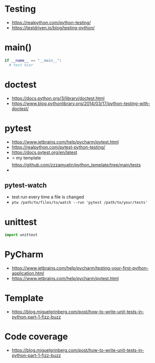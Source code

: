 # Testing

* https://realpython.com/python-testing/
* https://testdriven.io/blog/testing-python/


# main()
```python
if __name__ == "__main__":
  # test hier
```

# doctest
* https://docs.python.org/3/library/doctest.html
* https://www.blog.pythonlibrary.org/2014/03/17/python-testing-with-doctest/

# pytest
* https://www.jetbrains.com/help/pycharm/pytest.html
* https://realpython.com/pytest-python-testing/
* https://docs.pytest.org/en/latest
* :star: my template https://github.com/zzzamyatin/python_template/tree/main/tests
* 
 
## pytest-watch
* test run every time a file is changed
* `ptw /path/to/files/to/watch --run 'pytest /path/to/your/tests'`

# unittest
```python
import unittest
```

# PyCharm
* https://www.jetbrains.com/help/pycharm/testing-your-first-python-application.html
* https://www.jetbrains.com/help/pycharm/pytest.html

# Template
* https://blog.miguelgrinberg.com/post/how-to-write-unit-tests-in-python-part-1-fizz-buzz

# Code coverage
* https://blog.miguelgrinberg.com/post/how-to-write-unit-tests-in-python-part-1-fizz-buzz
